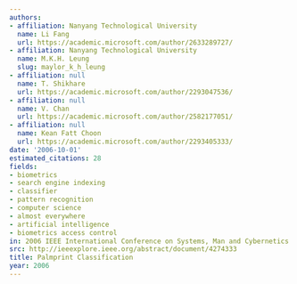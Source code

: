 ```yaml
---
authors:
- affiliation: Nanyang Technological University
  name: Li Fang
  url: https://academic.microsoft.com/author/2633289727/
- affiliation: Nanyang Technological University
  name: M.K.H. Leung
  slug: maylor_k_h_leung
- affiliation: null
  name: T. Shikhare
  url: https://academic.microsoft.com/author/2293047536/
- affiliation: null
  name: V. Chan
  url: https://academic.microsoft.com/author/2582177051/
- affiliation: null
  name: Kean Fatt Choon
  url: https://academic.microsoft.com/author/2293405333/
date: '2006-10-01'
estimated_citations: 28
fields:
- biometrics
- search engine indexing
- classifier
- pattern recognition
- computer science
- almost everywhere
- artificial intelligence
- biometrics access control
in: 2006 IEEE International Conference on Systems, Man and Cybernetics
src: http://ieeexplore.ieee.org/abstract/document/4274333
title: Palmprint Classification
year: 2006
---
```

